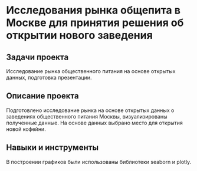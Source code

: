 # Исследования рынка общепита в Москве для принятия решения об открытии нового заведения

## Задачи проекта
Исследование рынка общественного питания на основе открытых данных, подготовка презентации.

## Описание проекта
Подготовлено исследование рынка на основе открытых данных о заведениях общественного питания Москвы, визуализированы полученные данные. 
На основе данных выбрано место для открытия новой кофейни.

## Навыки и инструменты
В построении графиков были использованы библиотеки seaborn и plotly. 
